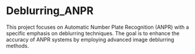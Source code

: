 # Deblurring_ANPR
This project focuses on Automatic Number Plate Recognition (ANPR) with a specific emphasis on deblurring techniques. The goal is to enhance the accuracy of ANPR systems by employing advanced image deblurring methods.
